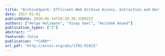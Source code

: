```yaml
---
title: "ArchiveSpark: Efficient Web Archive Access, Extraction and Derivation"
date: 2017-01-01
publishDate: 2020-06-14T20:39:30.338922Z
authors: ["Helge Holzmann", "Vinay Goel", "Avishek Anand"]
publication_types: ["2"]
abstract: ""
featured: false
publication: "*CoRR*"
url_pdf: "http://arxiv.org/abs/1702.01015"
---
```


